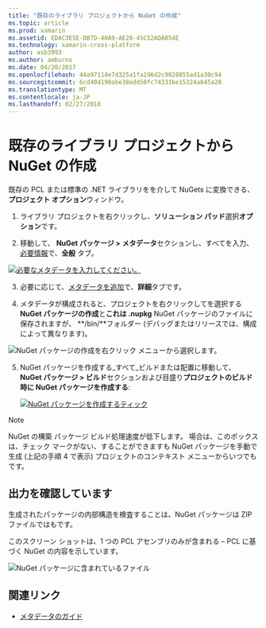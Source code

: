 ```yaml
---
title: "既存のライブラリ プロジェクトから NuGet の作成"
ms.topic: article
ms.prod: xamarin
ms.assetid: EDAC3E5E-DB7D-40A9-AE28-45C52ADA854E
ms.technology: xamarin-cross-platform
author: asb3993
ms.author: amburns
ms.date: 04/20/2017
ms.openlocfilehash: 44a97114e7d325a1fa196d2c9828855ad1a30c94
ms.sourcegitcommit: 6cd40d190abe38edd50fc74331be15324a845a28
ms.translationtype: MT
ms.contentlocale: ja-JP
ms.lasthandoff: 02/27/2018
---
```

# <a name="creating-a-nuget-from-existing-library-projects"></a>既存のライブラリ プロジェクトから NuGet の作成

既存の PCL または標準の .NET ライブラリをを介して NuGets に変換できる、**プロジェクト オプション**ウィンドウ。

1. ライブラリ プロジェクトを右クリックし、**ソリューション パッド**選択**オプション**です。

2. 移動して、 **NuGet パッケージ > メタデータ**セクションし、すべてを入力、[必要情報](~/cross-platform/app-fundamentals/nuget-multiplatform-libraries/metadata.md)で、**全般** タブ。

  [ ![](existing-library-images/existing-metadata-sml.png "必要なメタデータを入力してください。")](existing-library-images/existing-metadata.png)

3. 必要に応じて、[メタデータを追加](~/cross-platform/app-fundamentals/nuget-multiplatform-libraries/metadata.md)で、**詳細**タブです。

4. メタデータが構成されると、プロジェクトを右クリックしてを選択する**NuGet パッケージの作成**と**これは .nupkg** NuGet パッケージのファイルに保存されますが、 **/bin/**フォルダー (デバッグまたはリリースでは、構成によって異なります)。

  ![](existing-library-images/create-nuget-package.png "NuGet パッケージの作成を右クリック メニューから選択します。")

5. NuGet パッケージを作成する_すべて_ビルドまたは配置に移動して、 **NuGet パッケージ > ビルド**セクションおよび目盛り**プロジェクトのビルド時に NuGet パッケージを作成する**:

    [ ![](existing-library-images/existing-tickbox-sml.png "NuGet パッケージを作成するティック")](existing-library-images/existing-tickbox.png)

> [!NOTE]
> NuGet の構築 パッケージ ビルド処理速度が低下します。 場合は、このボックスは、チェック マークがない、することができますも NuGet パッケージを手動で生成 (上記の手順 4 で表示) プロジェクトのコンテキスト メニューからいつでもです。

## <a name="verifying-the-output"></a>出力を確認しています

生成されたパッケージの内部構造を検査することは、NuGet パッケージは ZIP ファイルではもです。

このスクリーン ショットは、1 つの PCL アセンブリのみが含まれる – PCL に基づく NuGet の内容を示しています。

![](existing-library-images/nuget-output.png "NuGet パッケージに含まれているファイル")


## <a name="related-links"></a>関連リンク

- [メタデータのガイド](~/cross-platform/app-fundamentals/nuget-multiplatform-libraries/metadata.md)
